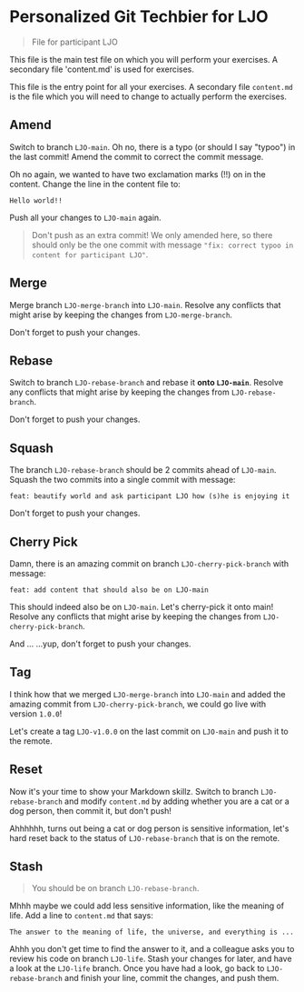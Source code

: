 # Personalized Git Techbier for LJO

> File for participant LJO

This file is the main test file on which you will perform your exercises. A
secondary file 'content.md' is used for  exercises.

This file is the entry point for all your exercises. A secondary file
`content.md` is the file which you will need to change to actually perform the
exercises.

## Amend

Switch to branch `LJO-main`. Oh no, there is a typo (or should I say "typoo") in
the last commit! Amend the commit to correct the commit message.

Oh no again, we wanted to have two exclamation marks (!!) on in the content.
Change the line in the content file to:

```
Hello world!!
```

Push all your changes to `LJO-main` again.

> Don't push as an extra commit! We only amended here, so there should only be
> the one commit with message
> `"fix: correct typoo in content for participant LJO"`.

## Merge

Merge branch `LJO-merge-branch` into `LJO-main`. Resolve any conflicts that might arise
by keeping the changes from `LJO-merge-branch`.

Don't forget to push your changes.

## Rebase

Switch to branch `LJO-rebase-branch` and rebase it **onto `LJO-main`**. Resolve any
conflicts that might arise by keeping the changes from `LJO-rebase-branch`.

Don't forget to push your changes.

## Squash

The branch `LJO-rebase-branch` should be 2 commits ahead of `LJO-main`. Squash the two
commits into a single commit with message:

```
feat: beautify world and ask participant LJO how (s)he is enjoying it
```

Don't forget to push your changes.

## Cherry Pick

Damn, there is an amazing commit on branch `LJO-cherry-pick-branch` with message:

```
feat: add content that should also be on LJO-main
```

This should indeed also be on `LJO-main`. Let's cherry-pick it onto main! Resolve
any conflicts that might arise by keeping the changes from `LJO-cherry-pick-branch`.

And ...
...yup, don't forget to push your changes.

## Tag

I think how that we merged `LJO-merge-branch` into `LJO-main` and added the amazing
commit from `LJO-cherry-pick-branch`, we could go live with version `1.0.0`!

Let's create a tag `LJO-v1.0.0` on the last commit on `LJO-main` and push it to the
remote.

## Reset

Now it's your time to show your Markdown skillz. Switch to branch `LJO-rebase-branch`
and modify `content.md` by adding whether you are a cat or a dog person, then
commit it, but don't push!

Ahhhhhh, turns out being a cat or dog person is sensitive information, let's
hard reset back to the status of `LJO-rebase-branch` that is on the remote.

## Stash

> You should be on branch `LJO-rebase-branch`.

Mhhh maybe we could add less sensitive information, like the meaning of life.
Add a line to `content.md` that says:

```
The answer to the meaning of life, the universe, and everything is ...
```

Ahhh you don't get time to find the answer to it, and a colleague asks you to
review his code on branch `LJO-life`. Stash your changes for later, and have a
look at the `LJO-life` branch. Once you have had a look, go back to
`LJO-rebase-branch` and finish your line, commit the changes, and push them.
